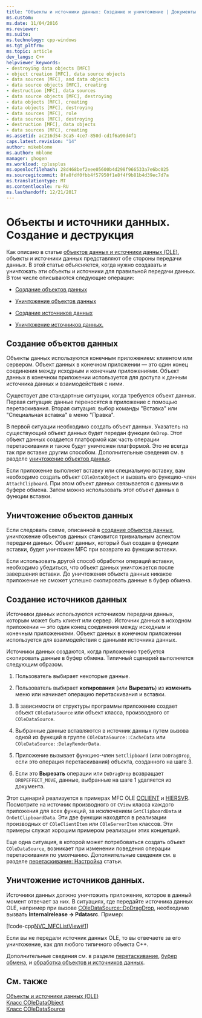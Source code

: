 ```yaml
---
title: "Объекты и источники данных: Создание и уничтожение | Документы Microsoft"
ms.custom: 
ms.date: 11/04/2016
ms.reviewer: 
ms.suite: 
ms.technology: cpp-windows
ms.tgt_pltfrm: 
ms.topic: article
dev_langs: C++
helpviewer_keywords:
- destroying data objects [MFC]
- object creation [MFC], data source objects
- data sources [MFC], and data objects
- data source objects [MFC], creating
- destruction [MFC], data sources
- data source objects [MFC], destroying
- data objects [MFC], creating
- data objects [MFC], destroying
- data sources [MFC], role
- data sources [MFC], destroying
- destruction [MFC], data objects
- data sources [MFC], creating
ms.assetid: ac216d54-3ca5-4ce7-850d-cd1f6a90d4f1
caps.latest.revision: "14"
author: mikeblome
ms.author: mblome
manager: ghogen
ms.workload: cplusplus
ms.openlocfilehash: 28d468bef2eee05600b4d298f966533a7e6bc025
ms.sourcegitcommit: 8fa8fdf0fbb4f57950f1e8f4f9b81b4d39ec7d7a
ms.translationtype: MT
ms.contentlocale: ru-RU
ms.lasthandoff: 12/21/2017
---
```

# <a name="data-objects-and-data-sources-creation-and-destruction"></a>Объекты и источники данных. Создание и деструкция
Как описано в статье [объектов данных и источники данных (OLE)](../mfc/data-objects-and-data-sources-ole.md), объекты и источники данных представляют обе стороны передачи данных. В этой статье объясняется, когда нужно создавать и уничтожать эти объекты и источники для правильной передачи данных. В том числе описываются следующие операции:  
  
-   [Создание объектов данных](#_core_creating_data_objects)  
  
-   [Уничтожение объектов данных](#_core_destroying_data_objects)  
  
-   [Создание источников данных](#_core_creating_data_sources)  
  
-   [Уничтожение источников данных.](#_core_destroying_data_sources)  
  
##  <a name="_core_creating_data_objects"></a>Создание объектов данных  
 Объекты данных используются конечным приложением: клиентом или сервером. Объект данных в конечном приложении — это один конец соединения между исходным и конечным приложениями. Объект данных в конечном приложении используется для доступа к данным источника данных и взаимодействия с ними.  
  
 Существует две стандартные ситуации, когда требуется объект данных. Первая ситуация: данные переносятся в приложение с помощью перетаскивания. Вторая ситуация: выбор команды "Вставка" или "Специальная вставка" в меню "Правка".  
  
 В первой ситуации необходимо создать объект данных. Указатель на существующий объект данных будет передан функции `OnDrop`. Этот объект данных создается платформой как часть операции перетаскивания и также будут уничтожен платформой. Это не всегда так при вставке другим способом. Дополнительные сведения см. в разделе [уничтожение объектов данных](#_core_destroying_data_objects).  
  
 Если приложение выполняет вставку или специальную вставку, вам необходимо создать объект `COleDataObject` и вызвать его функцию-член `AttachClipboard`. При этом объект данных связывается с данными в буфере обмена. Затем можно использовать этот объект данных в функции вставки.  
  
##  <a name="_core_destroying_data_objects"></a>Уничтожение объектов данных  
 Если следовать схеме, описанной в [создание объектов данных](#_core_creating_data_objects), уничтожение объектов данных становится тривиальным аспектом передачи данных. Объект данных, который был создан в функции вставки, будет уничтожен MFC при возврате из функции вставки.  
  
 Если использовать другой способ обработки операций вставки, необходимо убедиться, что объект данных уничтожается после завершения вставки. До уничтожения объекта данных никакое приложение не сможет успешно скопировать данные в буфер обмена.  
  
##  <a name="_core_creating_data_sources"></a>Создание источников данных  
 Источники данных используются источником передачи данных, которым может быть клиент или сервер. Источник данных в исходном приложении — это один конец соединения между исходным и конечным приложениями. Объект данных в конечном приложении используется для взаимодействия с данными источника данных.  
  
 Источники данных создаются, когда приложению требуется скопировать данные в буфер обмена. Типичный сценарий выполняется следующим образом.  
  
1.  Пользователь выбирает некоторые данные.  
  
2.  Пользователь выбирает **копирования** (или **Вырезать**) из **изменить** меню или начинает операцию перетаскивания и вставки.  
  
3.  В зависимости от структуры программы приложение создает объект `COleDataSource` или объект класса, производного от `COleDataSource`.  
  
4.  Выбранные данные вставляются в источник данных путем вызова одной из функций в группе `COleDataSource::CacheData` или `COleDataSource::DelayRenderData`.  
  
5.  Приложение вызывает функцию-член `SetClipboard` (или `DoDragDrop`, если это операция перетаскивания) объекта, созданного на шаге 3.  
  
6.  Если это **Вырезать** операции или `DoDragDrop` возвращает `DROPEFFECT_MOVE`, данные, выбранные на шаге 1 удаляется из документа.  
  
 Этот сценарий реализуется в примерах MFC OLE [OCLIENT](../visual-cpp-samples.md) и [HIERSVR](../visual-cpp-samples.md). Посмотрите на источник производного от `CView` класса каждого приложения для всех функций, за исключением `GetClipboardData` и `OnGetClipboardData`. Эти две функции находятся в реализации производных от `COleClientItem` или `COleServerItem` классов. Эти примеры служат хорошим примером реализации этих концепций.  
  
 Еще одна ситуация, в которой может потребоваться создать объект `COleDataSource`, возникает при изменении поведения операции перетаскивания по умолчанию. Дополнительные сведения см. в разделе [перетаскивание: Настройка](../mfc/drag-and-drop-customizing.md) статьи.  
  
##  <a name="_core_destroying_data_sources"></a>Уничтожение источников данных.  
 Источники данных должно уничтожить приложение, которое в данный момент отвечает за них. В ситуациях, где передайте источника данных OLE, например при вызове [COleDataSource::DoDragDrop](../mfc/reference/coledatasource-class.md#dodragdrop), необходимо вызвать **Internalrelease -> Pdatasrc**. Пример:  
  
 [!code-cpp[NVC_MFCListView#1](../atl/reference/codesnippet/cpp/data-objects-and-data-sources-creation-and-destruction_1.cpp)]  
  
 Если вы не передали источник данных OLE, то вы отвечаете за его уничтожение, как для любого типичного объекта C++.  
  
 Дополнительные сведения см. в разделе [перетаскивание](../mfc/drag-and-drop-ole.md), [буфер обмена](../mfc/clipboard.md), и [обработка объектов и источников данных](../mfc/data-objects-and-data-sources-manipulation.md).  
  
## <a name="see-also"></a>См. также  
 [Объекты и источники данных (OLE)](../mfc/data-objects-and-data-sources-ole.md)   
 [Класс COleDataObject](../mfc/reference/coledataobject-class.md)   
 [Класс COleDataSource](../mfc/reference/coledatasource-class.md)
